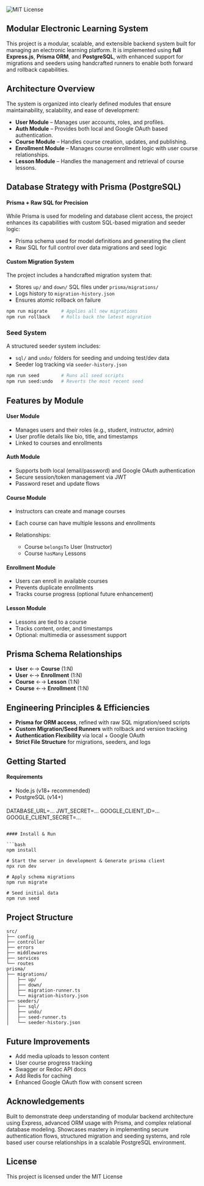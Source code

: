 ![MIT License](https://img.shields.io/badge/license-MIT-green)

## Modular Electronic Learning System

This project is a modular, scalable, and extensible backend system built for managing an electronic learning platform. It is implemented using **full Express.js**, **Prisma ORM**, and **PostgreSQL**, with enhanced support for migrations and seeders using handcrafted runners to enable both forward and rollback capabilities.

## Architecture Overview

The system is organized into clearly defined modules that ensure maintainability, scalability, and ease of development:

* **User Module** – Manages user accounts, roles, and profiles.
* **Auth Module** – Provides both local and Google OAuth based authentication.
* **Course Module** – Handles course creation, updates, and publishing.
* **Enrollment Module** – Manages course enrollment logic with user course relationships.
* **Lesson Module** – Handles the management and retrieval of course lessons.

## Database Strategy with Prisma (PostgreSQL)

#### Prisma + Raw SQL for Precision

While Prisma is used for modeling and database client access, the project enhances its capabilities with custom SQL-based migration and seeder logic:

* Prisma schema used for model definitions and generating the client
* Raw SQL for full control over data migrations and seed logic

#### Custom Migration System

The project includes a handcrafted migration system that:

* Stores `up/` and `down/` SQL files under `prisma/migrations/`
* Logs history to `migration-history.json`
* Ensures atomic rollback on failure

```bash
npm run migrate     # Applies all new migrations
npm run rollback    # Rolls back the latest migration
```

### Seed System

A structured seeder system includes:

* `sql/` and `undo/` folders for seeding and undoing test/dev data
* Seeder log tracking via `seeder-history.json`

```bash
npm run seed        # Runs all seed scripts
npm run seed:undo   # Reverts the most recent seed
```

## Features by Module

#### User Module

* Manages users and their roles (e.g., student, instructor, admin)
* User profile details like bio, title, and timestamps
* Linked to courses and enrollments

#### Auth Module

* Supports both local (email/password) and Google OAuth authentication
* Secure session/token management via JWT
* Password reset and update flows

#### Course Module

* Instructors can create and manage courses
* Each course can have multiple lessons and enrollments
* Relationships:

  * Course `belongsTo` User (Instructor)
  * Course `hasMany` Lessons

#### Enrollment Module

* Users can enroll in available courses
* Prevents duplicate enrollments
* Tracks course progress (optional future enhancement)

#### Lesson Module

* Lessons are tied to a course
* Tracks content, order, and timestamps
* Optional: multimedia or assessment support

## Prisma Schema Relationships

* **User** ←→ **Course** (1\:N)
* **User** ←→ **Enrollment** (1\:N)
* **Course** ←→ **Lesson** (1\:N)
* **Course** ←→ **Enrollment** (1\:N)

## Engineering Principles & Efficiencies

* **Prisma for ORM access**, refined with raw SQL migration/seed scripts
* **Custom Migration/Seed Runners** with rollback and version tracking
* **Authentication Flexibility** via local + Google OAuth
* **Strict File Structure** for migrations, seeders, and logs

## Getting Started

#### Requirements

* Node.js (v18+ recommended)
* PostgreSQL (v14+)

#### 
DATABASE_URL=...
JWT_SECRET=...
GOOGLE_CLIENT_ID=...
GOOGLE_CLIENT_SECRET=...
```

#### Install & Run

```bash
npm install

# Start the server in development & Generate prisma client
npx run dev

# Apply schema migrations
npm run migrate

# Seed initial data
npm run seed
```

## Project Structure

```plaintext
src/
├── config
├── controller
├── errors
├── middlewares
├── services
└── routes
prisma/
├── migrations/
│   ├── up/
│   ├── down/
│   ├── migration-runner.ts
│   └── migration-history.json
├── seeders/
│   ├── sql/
│   ├── undo/
│   ├── seed-runner.ts
│   └── seeder-history.json
```

## Future Improvements

* Add media uploads to lesson content
* User course progress tracking
* Swagger or Redoc API docs
* Add Redis for caching
* Enhanced Google OAuth flow with consent screen

## Acknowledgements

Built to demonstrate deep understanding of modular backend architecture using Express, advanced ORM usage with Prisma, and complex relational database modeling. Showcases mastery in implementing secure authentication flows, structured migration and seeding systems, and role based user course relationships in a scalable PostgreSQL environment.

## License

This project is licensed under the MIT License

